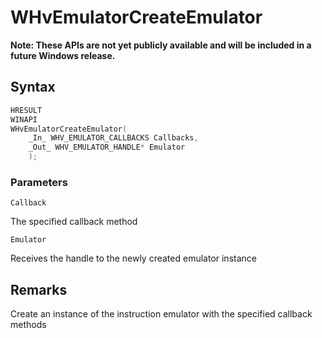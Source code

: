 # WHvEmulatorCreateEmulator
**Note: These APIs are not yet publicly available and will be included in a future Windows release.**

## Syntax

```c
HRESULT
WINAPI
WHvEmulatorCreateEmulator(
    _In_ WHV_EMULATOR_CALLBACKS Callbacks,
    _Out_ WHV_EMULATOR_HANDLE* Emulator
    );
```
### Parameters

`Callback`

The specified callback method

`Emulator`

Receives the handle to the newly created emulator instance

## Remarks
Create an instance of the instruction emulator with the specified callback methods


